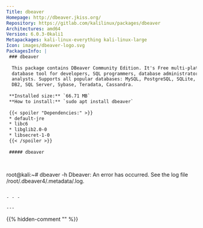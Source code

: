 ```yaml
---
Title: dbeaver
Homepage: http://dbeaver.jkiss.org/
Repository: https://gitlab.com/kalilinux/packages/dbeaver
Architectures: amd64
Version: 6.0.3-0kali1
Metapackages: kali-linux-everything kali-linux-large 
Icon: images/dbeaver-logo.svg
PackagesInfo: |
 ### dbeaver
 
  This package contains DBeaver Community Edition. It's Free multi-platform
  database tool for developers, SQL programmers, database administrators and
  analysts. Supports all popular databases: MySQL, PostgreSQL, SQLite, Oracle,
  DB2, SQL Server, Sybase, Teradata, Cassandra.
 
 **Installed size:** `66.71 MB`  
 **How to install:** `sudo apt install dbeaver`  
 
 {{< spoiler "Dependencies:" >}}
 * default-jre
 * libc6 
 * libglib2.0-0 
 * libsecret-1-0 
 {{< /spoiler >}}
 
 ##### dbeaver
 
 
 ```
 root@kali:~# dbeaver -h
 Dbeaver:
 An error has occurred. See the log file
 /root/.dbeaver4/.metadata/.log.
 ```
 
 - - -
 
---
```

{{% hidden-comment "<!--Do not edit anything above this line-->" %}}
